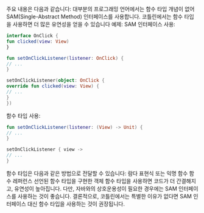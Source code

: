 주요 내용은 다음과 같습니다:
대부분의 프로그래밍 언어에서는 함수 타입 개념이 없어 SAM(Single-Abstract Method) 인터페이스를 사용합니다.
코틀린에서는 함수 타입을 사용하면 더 많은 유연성을 얻을 수 있습니다
예제:
SAM 인터페이스 사용:
```kotlin
interface OnClick {
fun clicked(view: View)
}

fun setOnClickListener(listener: OnClick) {
// ...
}

setOnClickListener(object: OnClick {
override fun clicked(view: View) {
// ...
}
})
```
함수 타입 사용:
```kotlin
fun setOnClickListener(listener: (View) -> Unit) {
// ...
}

setOnClickListener { view ->
// ...
}
```
함수 타입은 다음과 같은 방법으로 전달할 수 있습니다:
람다 표현식 또는 익명 함수
함수 레퍼런스
선언된 함수 타입을 구현한 객체
함수 타입을 사용하면 코드가 더 간결해지고, 유연성이 높아집니다.
다만, 자바와의 상호운용성이 필요한 경우에는 SAM 인터페이스를 사용하는 것이 좋습니다.
결론적으로, 코틀린에서는 특별한 이유가 없다면 SAM 인터페이스 대신 함수 타입을 사용하는 것이 권장됩니다.